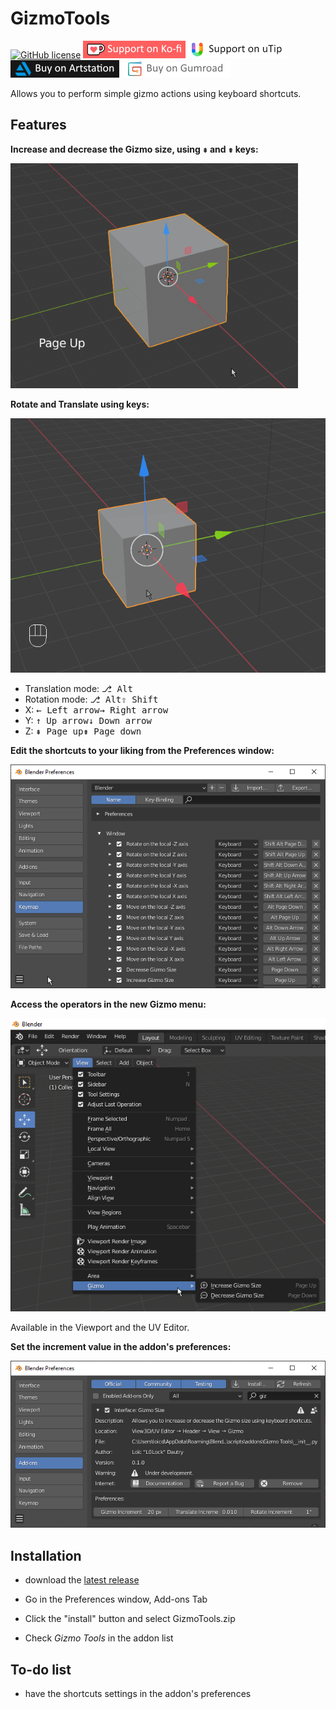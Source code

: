 # GizmoTools

[![GitHub license](https://img.shields.io/github/license/L0Lock/GizmoTools?style=for-the-badge)](https://github.com/L0Lock/GizmoTools/blob/master/LICENSE) [![ko-fi](Prez/SupportOnKofi.jpg)](https://ko-fi.com/l0lock) [![uTip](Prez/SupportOnUtip.jpg)](https://www.utip.io/l0lock)  
[![ArtStation](Prez/BuyOnArtstation.jpg)](https://artstn.co/m/276y)  [![Gumroad](Prez/BuyOnGumroad.jpg)](https://gum.co/gizmotools)

Allows you to perform simple gizmo actions using keyboard shortcuts.

## Features

**Increase and decrease the Gizmo size, using <kbd>⇞</kbd> and <kbd>⇟</kbd> keys:**

![Demo Gizmo](Prez/Gizmo_Size_Demo.gif)

**Rotate and Translate using keys:**

![Demo Gizmo](Prez/Gizmo_Transform_Demo.gif)

- Translation mode: <kbd>&#9095; Alt</kbd>
- Rotation mode: <kbd>&#9095; Alt</kbd><kbd>&#8679; Shift</kbd>
- X: <kbd>&#8592; Left arrow</kbd><kbd>&#8594; Right arrow</kbd>
- Y: <kbd>&#8593; Up arrow</kbd><kbd>&#8595; Down arrow</kbd>
- Z: <kbd>&#8670; Page up</kbd><kbd>&#8671; Page down</kbd>

**Edit the shortcuts to your liking from the Preferences window:**

![Keymap location](Prez/Keymap_Menu.jpg)

**Access the operators in the new Gizmo menu:**

![Gizmo Viewport Menu](Prez/Gizmo_Menu.jpg)

Available in the Viewport and the UV Editor.

**Set the increment value in the addon's preferences:**

![Increment setting](Prez/Addons_Preferences.jpg)

## Installation

- download the [latest release](https://github.com/L0Lock/GizmoTools/releases/latest)

- Go in the Preferences window, Add-ons Tab

- Click the "install" button and select GizmoTools.zip

- Check *Gizmo Tools* in the addon list

## To-do list

- have the shortcuts settings in the addon's preferences
